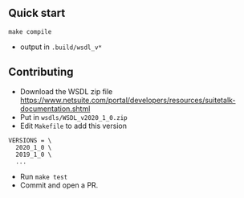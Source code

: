 
## Quick start

```
make compile
```
* output in `.build/wsdl_v*`

## Contributing

* Download the WSDL zip file https://www.netsuite.com/portal/developers/resources/suitetalk-documentation.shtml
* Put in `wsdls/WSDL_v2020_1_0.zip`
* Edit `Makefile` to add this version
```
VERSIONS = \
  2020_1_0 \
  2019_1_0 \
  ...
```
* Run `make test`
* Commit and open a PR.
